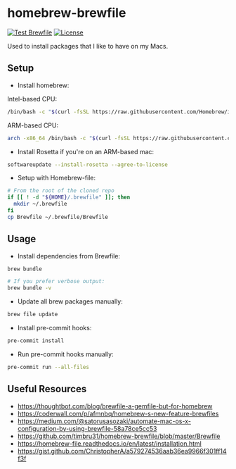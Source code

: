 # homebrew-brewfile

[![Test Brewfile](https://github.com/l50/homebrew-brewfile/actions/workflows/test.yaml/badge.svg)](https://github.com/l50/homebrew-brewfile/actions/workflows/test.yaml)
[![License](https://img.shields.io/github/license/l50/homebrew-brewfile?label=License&style=flat&color=blue&logo=github)](https://github.com/l50/homebrew-brewfile/blob/main/LICENSE)

Used to install packages that I like to have on my Macs.

## Setup

- Install homebrew:

Intel-based CPU:

```bash
/bin/bash -c "$(curl -fsSL https://raw.githubusercontent.com/Homebrew/install/HEAD/install.sh)"
```

ARM-based CPU:

```bash
arch -x86_64 /bin/bash -c "$(curl -fsSL https://raw.githubusercontent.com/Homebrew/install/master/install.sh)"
```

- Install Rosetta if you're on an ARM-based mac:

```bash
softwareupdate --install-rosetta --agree-to-license
```

- Setup with Homebrew-file:

```bash
# From the root of the cloned repo
if [[ ! -d "${HOME}/.brewfile" ]]; then
  mkdir ~/.brewfile
fi
cp Brewfile ~/.brewfile/Brewfile
```

## Usage

- Install dependencies from Brewfile:

```bash
brew bundle

# If you prefer verbose output:
brew bundle -v
```

- Update all brew packages manually:

```bash
brew file update
```

- Install pre-commit hooks:

```bash
pre-commit install
```

- Run pre-commit hooks manually:

```bash
pre-commit run --all-files
```

## Useful Resources

- <https://thoughtbot.com/blog/brewfile-a-gemfile-but-for-homebrew>
- <https://coderwall.com/p/afmnbq/homebrew-s-new-feature-brewfiles>
- <https://medium.com/@satorusasozaki/automate-mac-os-x-configuration-by-using-brewfile-58a78ce5cc53>
- <https://github.com/timbru31/homebrew-brewfile/blob/master/Brewfile>
- <https://homebrew-file.readthedocs.io/en/latest/installation.html>
- <https://gist.github.com/ChristopherA/a579274536aab36ea9966f301ff14f3f>
